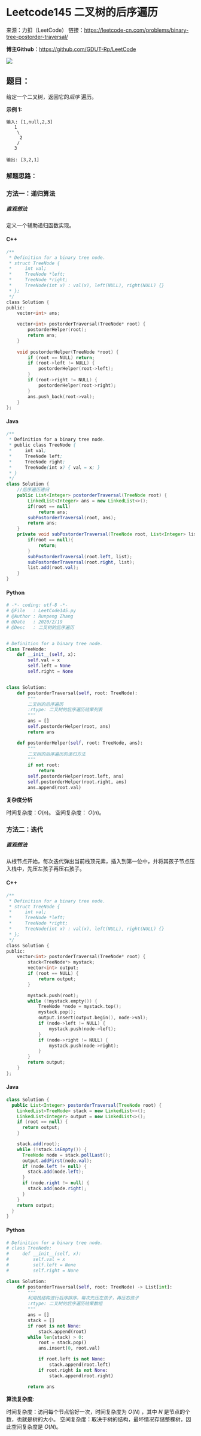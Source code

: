 # Leetcode145 二叉树的后序遍历

来源：力扣（LeetCode）
链接：https://leetcode-cn.com/problems/binary-tree-postorder-traversal/



**博主Github**：<https://github.com/GDUT-Rp/LeetCode>

![](https://img-blog.csdnimg.cn/20190716111029424.png?x-oss-process=image/watermark,type_ZmFuZ3poZW5naGVpdGk,shadow_10,text_aHR0cHM6Ly9ibG9nLmNzZG4ubmV0L3dlaXhpbl80MTczODAzMA==,size_16,color_FFFFFF,t_70)

## 题目：

给定一个二叉树，返回它的*后序* 遍历。



**示例 1:**

```
输入: [1,null,2,3]  
   1
    \
     2
    /
   3 

输出: [3,2,1]
```



### 解题思路：

### 方法一：递归算法

##### 直观想法

定义一个辅助递归函数实现。



#### C++

```c
/**
 * Definition for a binary tree node.
 * struct TreeNode {
 *     int val;
 *     TreeNode *left;
 *     TreeNode *right;
 *     TreeNode(int x) : val(x), left(NULL), right(NULL) {}
 * };
 */
class Solution {
public:
    vector<int> ans;

    vector<int> postorderTraversal(TreeNode* root) {
        postorderHelper(root);
        return ans;
    }
    
    void postorderHelper(TreeNode *root) {
        if (root == NULL) return;
        if (root->left != NULL) {
            postorderHelper(root->left);
        }
        if (root->right != NULL) {
            postorderHelper(root->right);
        }
        ans.push_back(root->val);
    }
};
```



#### Java

```java
/**
 * Definition for a binary tree node.
 * public class TreeNode {
 *     int val;
 *     TreeNode left;
 *     TreeNode right;
 *     TreeNode(int x) { val = x; }
 * }
 */
class Solution {
    //后序遍历递归
    public List<Integer> postorderTraversal(TreeNode root) {
        LinkedList<Integer> ans = new LinkedList<>();
        if(root == null)
            return ans;
        subPostorderTraversal(root, ans);
        return ans;
    }
    private void subPostorderTraversal(TreeNode root, List<Integer> list){
        if(root == null){
            return;
        }
        subPostorderTraversal(root.left, list);
        subPostorderTraversal(root.right, list);
        list.add(root.val);
    }
}
```



#### Python

```python
# -*- coding: utf-8 -*-
# @File   : LeetCode145.py
# @Author : Runpeng Zhang
# @Date   : 2020/2/19
# @Desc   : 二叉树的后序遍历


# Definition for a binary tree node.
class TreeNode:
    def __init__(self, x):
        self.val = x
        self.left = None
        self.right = None


class Solution:
    def postorderTraversal(self, root: TreeNode):
        """
        二叉树的后序遍历
        :rtype: 二叉树的后序遍历结果列表
        """
        ans = []
        self.postorderHelper(root, ans)
        return ans

    def postorderHelper(self, root: TreeNode, ans):
        """
        二叉树的后序遍历的递归方法
        """
        if not root:
            return
        self.postorderHelper(root.left, ans)
        self.postorderHelper(root.right, ans)
        ans.append(root.val)
```

**复杂度分析**

时间复杂度：$O(n)$。
空间复杂度： $O(n)$。



### 方法二：迭代

##### 直观想法

从根节点开始，每次迭代弹出当前栈顶元素，插入到第一位中，并将其孩子节点压入栈中，先压左孩子再压右孩子。



#### C++

```c
/**
 * Definition for a binary tree node.
 * struct TreeNode {
 *     int val;
 *     TreeNode *left;
 *     TreeNode *right;
 *     TreeNode(int x) : val(x), left(NULL), right(NULL) {}
 * };
 */
class Solution {
public:
    vector<int> postorderTraversal(TreeNode* root) {
        stack<TreeNode*> mystack;
        vector<int> output;
        if (root == NULL) {
            return output;
        }

        mystack.push(root);
        while (!mystack.empty()) {
            TreeNode *node = mystack.top();
            mystack.pop();
            output.insert(output.begin(), node->val);
            if (node->left != NULL) {
                mystack.push(node->left);
            }
            if (node->right != NULL) {
                mystack.push(node->right);
            }
        }
        return output;
    }
};
```



#### Java

```java
class Solution {
  public List<Integer> postorderTraversal(TreeNode root) {
    LinkedList<TreeNode> stack = new LinkedList<>();
    LinkedList<Integer> output = new LinkedList<>();
    if (root == null) {
      return output;
    }

    stack.add(root);
    while (!stack.isEmpty()) {
      TreeNode node = stack.pollLast();
      output.addFirst(node.val);
      if (node.left != null) {
        stack.add(node.left);
      }
      if (node.right != null) {
        stack.add(node.right);
      }
    }
    return output;
  }
}
```



#### Python

```python
# Definition for a binary tree node.
# class TreeNode:
#     def __init__(self, x):
#         self.val = x
#         self.left = None
#         self.right = None

class Solution:
    def postorderTraversal(self, root: TreeNode) -> List[int]:
        """
        利用栈结构进行后序排序，每次先压左孩子，再压右孩子
        :rtype: 二叉树的后序遍历结果数组
        """
        ans = []
        stack = []
        if root is not None:
            stack.append(root)
        while len(stack) > 0:
            root = stack.pop()
            ans.insert(0, root.val)

            if root.left is not None:
                stack.append(root.left)
            if root.right is not None:
                stack.append(root.right)

        return ans
```

**算法复杂度**:

时间复杂度：访问每个节点恰好一次，时间复杂度为 $O(N)$ ，其中 $N$ 是节点的个数，也就是树的大小。
空间复杂度：取决于树的结构，最坏情况存储整棵树，因此空间复杂度是 $O(N)$。
